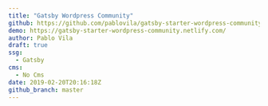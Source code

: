 ```yaml
---
title: "Gatsby Wordpress Community"
github: https://github.com/pablovila/gatsby-starter-wordpress-community
demo: https://gatsby-starter-wordpress-community.netlify.com/
author: Pablo Vila
draft: true
ssg:
  - Gatsby
cms:
  - No Cms
date: 2019-02-20T20:16:18Z
github_branch: master
---
```

